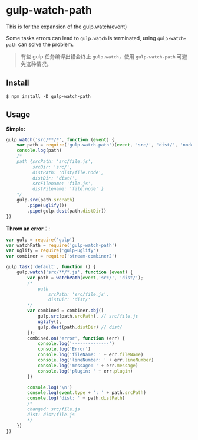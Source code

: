 # gulp-watch-path

This is for the expansion of the gulp.watch(event)

Some tasks errors can lead to `gulp.watch` is terminated, using `gulp-watch-path` can solve the problem.

> 有些 gulp 任务编译出错会终止 `gulp.watch`，使用 `gulp-watch-path` 可避免这种情况。

## Install

```
$ npm install -D gulp-watch-path
```
## Usage


**Simple:**

```js
gulp.watch('src/**/*', function (event) {
    var path = require('gulp-watch-path')(event, 'src/', 'dist/', 'node');
    console.log(path)
    /*
    path {srcPath: 'src/file.js',
          srcDir: 'src/',
          distPath: 'dist/file.node',
          distDir: 'dist/',
          srcFilename: 'file.js',
          distFilename: 'file.node' }
    */
    gulp.src(path.srcPath)
        .pipe(uglify())
        .pipe(gulp.dest(path.distDir))
})
```


**Throw an error：**:
```js
var gulp = require('gulp')
var watchPath = require('gulp-watch-path')
var uglify = require('gulp-uglify')
var combiner = require('stream-combiner2')

gulp.task('default', function () {
    gulp.watch('src/**/*.js', function (event) {
        var path = watchPath(event,'src/', 'dist/');
        /*
            path
                srcPath: 'src/file.js',
                distDir: 'dist/'
        */
        var combined = combiner.obj([
            gulp.src(path.srcPath), // src/file.js
            uglify(),
            gulp.dest(path.distDir) // dist/
        ]);
        combined.on('error', function (err) {
            console.log('--------------')
            console.log('Error')
            console.log('fileName: ' + err.fileName)
            console.log('lineNumber: ' + err.lineNumber)
            console.log('message: ' + err.message)
            console.log('plugin: ' + err.plugin)
        })

        console.log('\n')
        console.log(event.type + ': ' + path.srcPath)
        console.log('dist: ' + path.distPath)
        /*
        changed: src/file.js
        dist: dist/file.js
        */
    })
})
```
